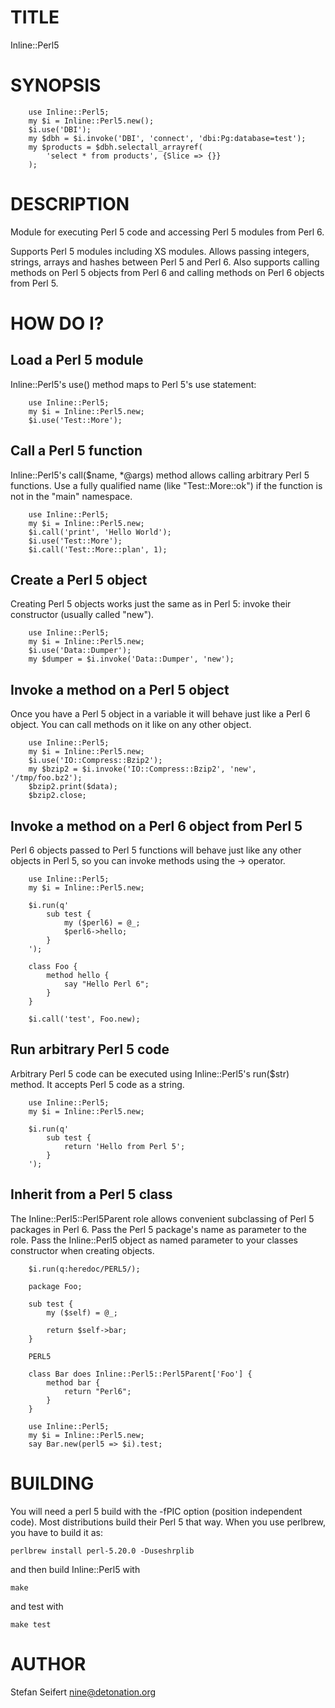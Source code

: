 # TITLE

Inline::Perl5

# SYNOPSIS

```
    use Inline::Perl5;
    my $i = Inline::Perl5.new();
    $i.use('DBI');
    my $dbh = $i.invoke('DBI', 'connect', 'dbi:Pg:database=test');
    my $products = $dbh.selectall_arrayref(
    	'select * from products', {Slice => {}}
    );
```

# DESCRIPTION

Module for executing Perl 5 code and accessing Perl 5 modules from Perl 6.

Supports Perl 5 modules including XS modules. Allows passing integers,
strings, arrays and hashes between Perl 5 and Perl 6. Also supports calling
methods on Perl 5 objects from Perl 6 and calling methods on Perl 6 objects
from Perl 5.

# HOW DO I?

## Load a Perl 5 module

Inline::Perl5's use() method maps to Perl 5's use statement:

```
    use Inline::Perl5;
    my $i = Inline::Perl5.new;
    $i.use('Test::More');
```

## Call a Perl 5 function

Inline::Perl5's call($name, \*@args) method allows calling arbitrary Perl 5
functions. Use a fully qualified name (like "Test::More::ok") if the function
is not in the "main" namespace.

```
    use Inline::Perl5;
    my $i = Inline::Perl5.new;
    $i.call('print', 'Hello World');
    $i.use('Test::More');
    $i.call('Test::More::plan', 1);
```

## Create a Perl 5 object

Creating Perl 5 objects works just the same as in Perl 5: invoke their
constructor (usually called "new").

```
    use Inline::Perl5;
    my $i = Inline::Perl5.new;
    $i.use('Data::Dumper');
    my $dumper = $i.invoke('Data::Dumper', 'new');
```

## Invoke a method on a Perl 5 object

Once you have a Perl 5 object in a variable it will behave just like a Perl 6
object.  You can call methods on it like on any other object.

```
    use Inline::Perl5;
    my $i = Inline::Perl5.new;
    $i.use('IO::Compress::Bzip2');
    my $bzip2 = $i.invoke('IO::Compress::Bzip2', 'new', '/tmp/foo.bz2');
    $bzip2.print($data);
    $bzip2.close;
```

## Invoke a method on a Perl 6 object from Perl 5

Perl 6 objects passed to Perl 5 functions will behave just like any other
objects in Perl 5, so you can invoke methods using the -> operator.

```
    use Inline::Perl5;
    my $i = Inline::Perl5.new;

    $i.run(q'
        sub test {
            my ($perl6) = @_;
            $perl6->hello;
        }
    ');

    class Foo {
        method hello {
            say "Hello Perl 6";
        }
    }

    $i.call('test', Foo.new);
```

## Run arbitrary Perl 5 code

Arbitrary Perl 5 code can be executed using Inline::Perl5's run($str) method.
It accepts Perl 5 code as a string.

```
    use Inline::Perl5;
    my $i = Inline::Perl5.new;

    $i.run(q'
        sub test {
            return 'Hello from Perl 5';
        }
    ');
```

## Inherit from a Perl 5 class

The Inline::Perl5::Perl5Parent role allows convenient subclassing of Perl 5
packages in Perl 6. Pass the Perl 5 package's name as parameter to the role.
Pass the Inline::Perl5 object as named parameter to your classes constructor
when creating objects.

```
    $i.run(q:heredoc/PERL5/);

    package Foo;

    sub test {
        my ($self) = @_;

        return $self->bar;
    }

    PERL5

    class Bar does Inline::Perl5::Perl5Parent['Foo'] {
        method bar {
            return "Perl6";
        }
    }

    use Inline::Perl5;
    my $i = Inline::Perl5.new;
    say Bar.new(perl5 => $i).test;
```

# BUILDING

You will need a perl 5 build with the -fPIC option (position independent
code). Most distributions build their Perl 5 that way. When you use perlbrew,
you have to build it as:

    perlbrew install perl-5.20.0 -Duseshrplib

and then build Inline::Perl5 with

    make

and test with

    make test


# AUTHOR

Stefan Seifert <nine@detonation.org>
